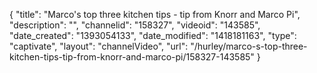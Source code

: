{
    "title": "Marco's top three kitchen tips - tip from Knorr and Marco Pi",
    "description": "",
    "channelid": "158327",
    "videoid": "143585",
    "date_created": "1393054133",
    "date_modified": "1418181163",
    "type": "captivate",
    "layout": "channelVideo",
    "url": "\/hurley\/marco-s-top-three-kitchen-tips-tip-from-knorr-and-marco-pi\/158327-143585"
}